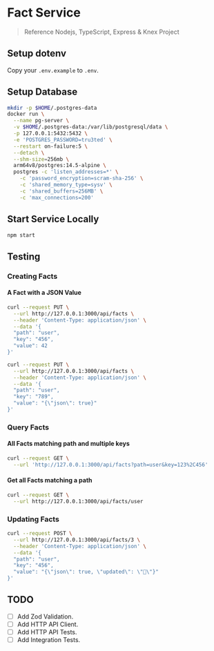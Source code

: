 # Fact Service

> Reference Nodejs, TypeScript, Express & Knex Project

## Setup dotenv

Copy your `.env.example` to `.env`.

## Setup Database

```sh
mkdir -p $HOME/.postgres-data
docker run \
  --name pg-server \
  -v $HOME/.postgres-data:/var/lib/postgresql/data \
  -p 127.0.0.1:5432:5432 \
  -e 'POSTGRES_PASSWORD=tru3ted' \
  --restart on-failure:5 \
  --detach \
  --shm-size=256mb \
  arm64v8/postgres:14.5-alpine \
  postgres -c 'listen_addresses=*' \
    -c 'password_encryption=scram-sha-256' \
    -c 'shared_memory_type=sysv' \
    -c 'shared_buffers=256MB' \
    -c 'max_connections=200'
```

## Start Service Locally

```sh
npm start
```

## Testing

### Creating Facts

#### A Fact with a JSON Value

```sh
curl --request PUT \
  --url http://127.0.0.1:3000/api/facts \
  --header 'Content-Type: application/json' \
  --data '{
  "path": "user",
  "key": "456",
  "value": 42
}'
```

```sh
curl --request PUT \
  --url http://127.0.0.1:3000/api/facts \
  --header 'Content-Type: application/json' \
  --data '{
  "path": "user",
  "key": "789",
  "value": "{\"json\": true}"
}'
```

### Query Facts

#### All Facts matching path and multiple keys

```sh
curl --request GET \
  --url 'http://127.0.0.1:3000/api/facts?path=user&key=123%2C456'
```

#### Get all Facts matching a path

```sh
curl --request GET \
  --url http://127.0.0.1:3000/api/facts/user
```

### Updating Facts

```sh
curl --request POST \
  --url http://127.0.0.1:3000/api/facts/3 \
  --header 'Content-Type: application/json' \
  --data '{
  "path": "user",
  "key": "456",
  "value": "{\"json\": true, \"updated\": \"🚀\"}"
}'
```

## TODO

- [ ] Add Zod Validation.
- [ ] Add HTTP API Client.
- [ ] Add HTTP API Tests.
- [ ] Add Integration Tests.
